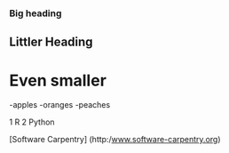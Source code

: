 ### Big heading 
## Littler Heading
# Even smaller
-apples
-oranges
-peaches

1 R
2 Python

[Software Carpentry] (http:/www.software-carpentry.org)
